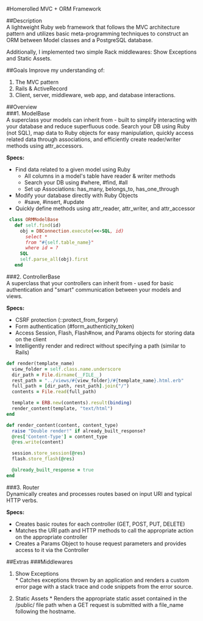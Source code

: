 #Homerolled MVC + ORM Framework

##Description  
A lightweight Ruby web framework that follows the MVC architecture pattern and utilizes basic meta-programming techniques to construct an ORM between Model classes and a PostgreSQL database.

Additionally, I implemented two simple Rack middlewares: Show Exceptions and Static Assets.

##Goals
Improve my understanding of:
 1. The MVC pattern
 2. Rails & ActiveRecord
 3. Client, server, middleware, web app, and database interactions.

##Overview  
###1. ModelBase  
   A superclass your models can inherit from - built to simplify interacting with your database and reduce superfluous code. Search your DB using Ruby (not SQL), map data to Ruby objects for easy manipulation, quickly access related data through associations, and efficiently create reader/writer methods using attr_accessors.

   **Specs:**  
   * Find data related to a given model using Ruby
     * All columns in a model's table have reader & writer methods
     * Search your DB using #where, #find, #all
     * Set up Associations: has_many, belongs_to, has_one_through
   * Modify your database directly with Ruby Objects
     * #save, #insert, #update
   * Quickly define methods using attr_reader, attr_writer, and attr_accessor

   ```ruby
    class ORMModelBase
      def self.find(id)
        obj = DBConnection.execute(<<-SQL, id)
          select *
          from "#{self.table_name}"
          where id = ?
        SQL
        self.parse_all(obj).first
      end
```

###2. ControllerBase  
   A superclass that your controllers can inherit from - used for basic authentication and "smart" communication between your models and views.

   **Specs:**  
   * CSRF protection (::protect_from_forgery)
   * Form authentication (#form_authenticity_token)
   * Access Session, Flash, Flash#now, and Params objects for storing data on the client
   * Intelligently render and redirect without specifying a path (similar to Rails)

  ```ruby
  def render(template_name)
    view_folder = self.class.name.underscore
    dir_path = File.dirname(__FILE__)
    rest_path = "../views/#{view_folder}/#{template_name}.html.erb"
    full_path = [dir_path, rest_path].join("/")
    contents = File.read(full_path)

    template = ERB.new(contents).result(binding)
    render_content(template, "text/html")
  end

  def render_content(content, content_type)
    raise "Double render!" if already_built_response?
    @res['Content-Type'] = content_type
    @res.write(content)

    session.store_session(@res)
    flash.store_flash(@res)

    @already_built_response = true
  end
  ```

###3. Router  
   Dynamically creates and processes routes based on input URI and typical HTTP verbs.

   **Specs:**   
   * Creates basic routes for each controller (GET, POST, PUT, DELETE)
   * Matches the URI path and HTTP methods to call the appropriate action on the appropriate controller
   * Creates a Params Object to house request parameters and provides access to it via the Controller

##Extras
###Middlewares  
   1. Show Exceptions  
    * Catches exceptions thrown by an application and renders a custom error page with a stack trace and code snippets from the error source.

   2. Static Assets
    * Renders the appropriate static asset contained in the /public/ file path when a GET request is submitted with a file_name following the hostname.
